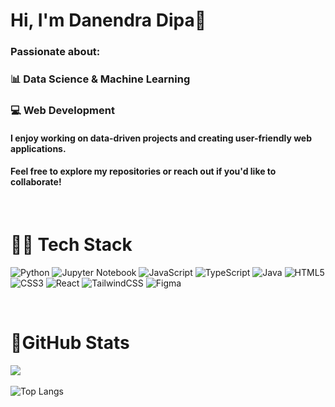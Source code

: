 # Hi, I'm Danendra Dipa👋

### Passionate about:
### 📊 Data Science & Machine Learning
### 💻 Web Development
#### I enjoy working on data-driven projects and creating user-friendly web applications.
#### Feel free to explore my repositories or reach out if you'd like to collaborate!

<br/>

# 🧑‍💻 Tech Stack
![Python](https://img.shields.io/badge/python-3670A0?style=for-the-badge&logo=python&logoColor=ffdd54)
![Jupyter Notebook](https://img.shields.io/badge/jupyter-%23FA0F00.svg?style=for-the-badge&logo=jupyter&logoColor=white)
![JavaScript](https://img.shields.io/badge/javascript-%23323330.svg?style=for-the-badge&logo=javascript&logoColor=%23F7DF1E)
![TypeScript](https://img.shields.io/badge/typescript-%23007ACC.svg?style=for-the-badge&logo=typescript&logoColor=white)
![Java](https://img.shields.io/badge/java-%23ED8B00.svg?style=for-the-badge&logo=openjdk&logoColor=white)
![HTML5](https://img.shields.io/badge/html5-%23E34F26.svg?style=for-the-badge&logo=html5&logoColor=white)
![CSS3](https://img.shields.io/badge/css3-%231572B6.svg?style=for-the-badge&logo=css3&logoColor=white)
![React](https://img.shields.io/badge/react-%2320232a.svg?style=for-the-badge&logo=react&logoColor=%2361DAFB)
![TailwindCSS](https://img.shields.io/badge/tailwindcss-%2338B2AC.svg?style=for-the-badge&logo=tailwind-css&logoColor=white)
![Figma](https://img.shields.io/badge/figma-%23F24E1E.svg?style=for-the-badge&logo=figma&logoColor=white)

<br/>

# 📶GitHub Stats
![](https://github-readme-stats.vercel.app/api?username=danendradipa&theme=radical&hide_border=false&include_all_commits=true&count_private=true)
<br/>
<br/>
![Top Langs](https://github-readme-stats.vercel.app/api/top-langs/?username=danendradipa&theme=radical&layout=compact)
